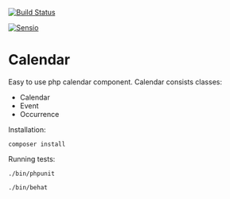 [![Build Status](https://travis-ci.org/UirapuruDende/Calendar.svg?branch=master)](https://travis-ci.org/UirapuruDende/Calendar)

[![Sensio](https://insight.sensiolabs.com/projects/ed2857b0-2f75-4fcc-9a7a-b74f712469d4/big.png)](https://insight.sensiolabs.com/projects/ed2857b0-2f75-4fcc-9a7a-b74f712469d4)


# Calendar

Easy to use php calendar component. Calendar consists classes:

* Calendar
* Event
* Occurrence

Installation:

    composer install
    
Running tests:

    ./bin/phpunit
    
    ./bin/behat